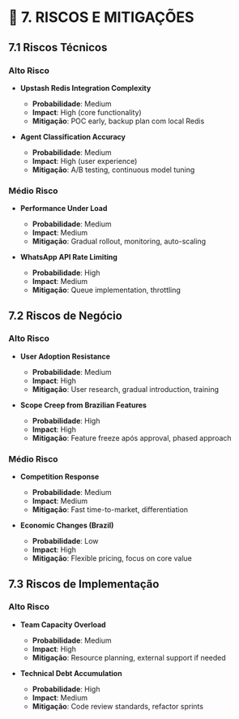 # 🚨 **7. RISCOS E MITIGAÇÕES**

## 7.1 Riscos Técnicos

### **Alto Risco**
- **Upstash Redis Integration Complexity**
  - **Probabilidade**: Medium
  - **Impact**: High (core functionality)
  - **Mitigação**: POC early, backup plan com local Redis

- **Agent Classification Accuracy**
  - **Probabilidade**: Medium  
  - **Impact**: High (user experience)
  - **Mitigação**: A/B testing, continuous model tuning

### **Médio Risco**
- **Performance Under Load**
  - **Probabilidade**: Medium
  - **Impact**: Medium
  - **Mitigação**: Gradual rollout, monitoring, auto-scaling

- **WhatsApp API Rate Limiting**
  - **Probabilidade**: High
  - **Impact**: Medium
  - **Mitigação**: Queue implementation, throttling

## 7.2 Riscos de Negócio

### **Alto Risco**
- **User Adoption Resistance**
  - **Probabilidade**: Medium
  - **Impact**: High
  - **Mitigação**: User research, gradual introduction, training

- **Scope Creep from Brazilian Features**
  - **Probabilidade**: High
  - **Impact**: High  
  - **Mitigação**: Feature freeze após approval, phased approach

### **Médio Risco**
- **Competition Response**
  - **Probabilidade**: Medium
  - **Impact**: Medium
  - **Mitigação**: Fast time-to-market, differentiation

- **Economic Changes (Brazil)**
  - **Probabilidade**: Low
  - **Impact**: High
  - **Mitigação**: Flexible pricing, focus on core value

## 7.3 Riscos de Implementação

### **Alto Risco**
- **Team Capacity Overload**
  - **Probabilidade**: Medium
  - **Impact**: High
  - **Mitigação**: Resource planning, external support if needed

- **Technical Debt Accumulation**
  - **Probabilidade**: High
  - **Impact**: Medium
  - **Mitigação**: Code review standards, refactor sprints
